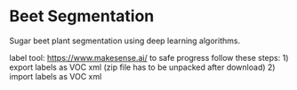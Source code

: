 # Beet Segmentation
Sugar beet plant segmentation using deep learning algorithms.

label tool:
https://www.makesense.ai/
to safe progress follow these steps:
	1) export labels as VOC xml (zip file has to be unpacked after download)
	2) import labels as VOC xml